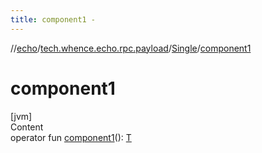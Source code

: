 ```yaml
---
title: component1 -
---
```

//[echo](../../index.md)/[tech.whence.echo.rpc.payload](../index.md)/[Single](index.md)/[component1](component1.md)



# component1  
[jvm]  
Content  
operator fun [component1](component1.md)(): [T](index.md)  



